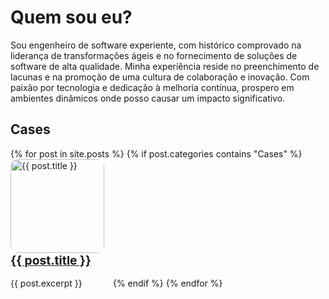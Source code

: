 # Quem sou eu?

Sou engenheiro de software experiente, com histórico comprovado na liderança de transformações ágeis e no fornecimento de soluções de software de alta qualidade. Minha experiência reside no preenchimento de lacunas e na promoção de uma cultura de colaboração e inovação. Com paixão por tecnologia e dedicação à melhoria contínua, prospero em ambientes dinâmicos onde posso causar um impacto significativo.

<style>body { overflow-y: scroll;}</style>

## Cases

<!-- Link Swiper's CSS -->
<link rel="stylesheet" href="https://cdn.jsdelivr.net/npm/swiper@11/swiper-bundle.min.css" />
<!-- Demo styles -->
<style>
    .swiper {
        width: 100%;
        height: 100%;
    }

    .swiper-slide {
        text-align: center;
        font-size: 18px;
        display: flex;
        justify-content: center;
        align-items: center;
    }

    .swiper-slide img {
        display: block;
        width: 100%;
        height: 100%;
        object-fit: cover;
    }

</style>
<!-- Swiper -->
<div class="swiper mySwiper">
    <div class="swiper-wrapper">
        {% for post in site.posts %}
        {% if post.categories contains "Cases" %}
            <div class="swiper-slide" style="display: inline-block;">
                <img src="{{ post.thumbnail }}" alt="{{ post.title }}" style="display: inline-block; 3: 120px; height: 150px; border-radius: 8%; width: 150px;float: left; margin-right: 10px;" />
                <h3 style="font-size: 1.2rem; text-align: left; margin: 8px 0 8px 0; padding: 0;"><a href="{{ post.url }}">{{ post.title }}</a></h3>
                <p style="font-size: 14px; text-align: left; line-height: 21px;">
                    {{ post.excerpt }}
                </p>
            </div>
        {% endif %}
        {% endfor %}
    </div>
    <div class="swiper-button-next"></div>
    <div class="swiper-button-prev"></div>
    <div class="swiper-pagination"></div>
</div>
<!-- Swiper -->
<div class="swiper mySwiper">
    <div class="swiper-wrapper">
        <div class="card-body">
            <div class="lc-block mb-4">
                <div editable="rich">
                    <p><em class="rfs-8 text-muted"> Lorem ipsum dolor sit amet, consectetur adipiscing elit. Nunc et metus id ligula malesuada placerat sit amet quis enim. Aliquam erat volutpat. In pellentesque scelerisque auctor.&nbsp;</em></p>
                </div>
            </div>
            <div class="lc-block d-inline-flex">
                <div class="lc-block me-3" style="min-width:72px">
                    <img class="img-fluid rounded-circle " src="https://i.pravatar.cc/96?img=5" width="72" height="72">
                </div>
                <div class="lc-block">
                    <div editable="rich">
                        <p class="h5">Leah H. Middaugh</p>
                        <p class="text-muted">Patient educator&nbsp;</p>
                    </div>
                </div>
            </div>
        </div>
        <div class="card-body">
            <div class="lc-block mb-4">
                <div editable="rich">
                    <p><em class="rfs-8 text-muted"> Lorem ipsum dolor sit amet, consectetur adipiscing elit. Nunc et metus id ligula malesuada placerat sit amet quis enim. Aliquam erat volutpat. In pellentesque scelerisque auctor.&nbsp;</em></p>
                </div>
            </div>
            <div class="lc-block d-inline-flex">
                <div class="lc-block me-3" style="min-width:48px">
                    <img class="img-fluid rounded-circle " src="https://i.pravatar.cc/96?img=7" width="64" height="64">
                </div>
                <div class="lc-block">
                    <div editable="rich">
                        <p class="h5">James M. Collinsworth</p>
                        <p class="text-muted">Street Artist</p>
                    </div>
                </div>
            </div>
        </div>
    </div>
    <div class="swiper-button-next"></div>
    <div class="swiper-button-prev"></div>
    <div class="swiper-pagination"></div>
</div>

<div class="swiper mySwiper">
    <div class="swiper-wrapper">
        <div class="swiper-slide" style="display: inline-block;">
            <img src="{{ post.thumbnail }}" alt="{{ post.title }}" style="display: inline-block; 3: 120px; height: 150px; border-radius: 8%; width: 150px;float: left; margin-right: 10px;" />
            <h3 style="font-size: 1.2rem; text-align: left; margin: 8px 0 8px 0; padding: 0;"><a href="{{ post.url }}">{{ post.title }}</a></h3>
            <p style="font-size: 14px; text-align: left; line-height: 21px;">
                {{ post.excerpt }}
            </p>
        </div>
    </div>
    <div class="swiper-button-next"></div>
    <div class="swiper-button-prev"></div>
    <div class="swiper-pagination"></div>
</div>
<!-- Swiper JS -->
<script src="https://cdn.jsdelivr.net/npm/swiper@11/swiper-bundle.min.js"></script>
<!-- Initialize Swiper -->
<script>
    var swiper = new Swiper(".mySwiper", {
        spaceBetween: 30,
        centeredSlides: true,
        autoplay: {
            delay: 5000,
            disableOnInteraction: false,
        },
        pagination: {
            el: ".swiper-pagination",
            clickable: true,
        },
        navigation: {
            nextEl: ".swiper-button-next",
            prevEl: ".swiper-button-prev",
        },
    });
</script>
